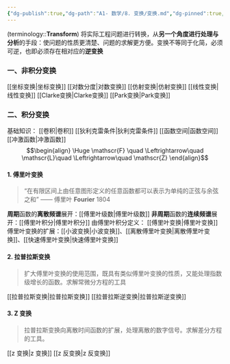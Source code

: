 ```yaml
---
{"dg-publish":true,"dg-path":"A1- 数学/8. 变换/变换.md","dg-pinned":true,"tags":["Transform","Subject"],"Level":0,"permalink":"/A1- 数学/8. 变换/变换/","pinned":true,"dgPassFrontmatter":true,"noteIcon":"","created":"2024-10-08T17:05:20.000+08:00","updated":"2025-05-03T21:23:38.983+08:00"}
---
```


(terminology::**Transform**)
将实际工程问题进行转换，从**另一个角度进行处理与分析**的手段：使问题的性质更清楚、问题的求解更方便。变换不等同于化简，必须可逆，也即必须存在相对应的**逆变换**
### 一、非积分变换
[[坐标变换\|坐标变换]]   [[对数分度\|对数变换]]   [[仿射变换\|仿射变换]]   [[线性变换\|线性变换]]
[[Clarke变换\|Clarke变换]]   [[Park变换\|Park变换]]
### 二、积分变换
基础知识：  [[卷积\|卷积]]  [[狄利克雷条件\|狄利克雷条件]]   [[函数空间\|函数空间]]  [[冲激函数\|冲激函数]]
$$\begin{align}
\Huge \mathscr{F} \quad  \Leftrightarrow\quad  \mathscr{L}\quad \Leftrightarrow\quad  \mathscr{Z}
\end{align}$$

#### 1. 傅里叶变换
>“在有限区间上由任意图形定义的任意函数都可以表示为单纯的正弦与余弦之和”
>——  傅里叶 **Fourier**  1804 

**周期**函数的**离散频谱**展开：[[傅里叶级数\|傅里叶级数]]
**非周期**函数的**连续频谱**展开：[[傅里叶积分\|傅里叶积分]]
由傅里叶积分定义： [[傅里叶变换\|傅里叶变换]]
傅里叶变换的扩展：[[小波变换\|小波变换]]、[[离散傅里叶变换\|离散傅里叶变换]]、[[快速傅里叶变换\|快速傅里叶变换]]

#### 2. 拉普拉斯变换
> 扩大傅里叶变换的使用范围，既具有类似傅里叶变换的性质，又能处理指数级增长的函数。求解常微分方程的工具

[[拉普拉斯变换\|拉普拉斯变换]]   [[拉普拉斯逆变换\|拉普拉斯逆变换]]

#### 3. Z 变换
> 拉普拉斯变换向离散时间函数的扩展，处理离散的数字信号。求解差分方程的工具。

[[z 变换\|z 变换]]   [[z 反变换\|z 反变换]]
